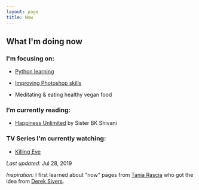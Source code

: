 ```yaml
---
layout: page
title: Now
---
```


## What I'm doing now


### I'm focusing on:
- [Python learning](https://www.udemy.com/automate/)

- [Improving Photoshop skills](http://www.youtube.com/watch?v=sF_jSrBhdlg)

- Meditating & eating healthy vegan food


### I’m currently reading:
- [Happiness Unlimited](https://www.goodreads.com/book/show/25996423-happiness-unlimited) by Sister BK Shivani


### TV Series I'm currently watching:
- [Killing Eve](https://www.bbc.co.uk/iplayer/episodes/p06jy6bc/killing-eve)


*Last updated:* Jul 28, 2019

*Inspiration:* I first learned about "now" pages from [Tania Rascia](https://taniarascia.com) who got the idea from [Derek Sivers](https://sivers.org/).
